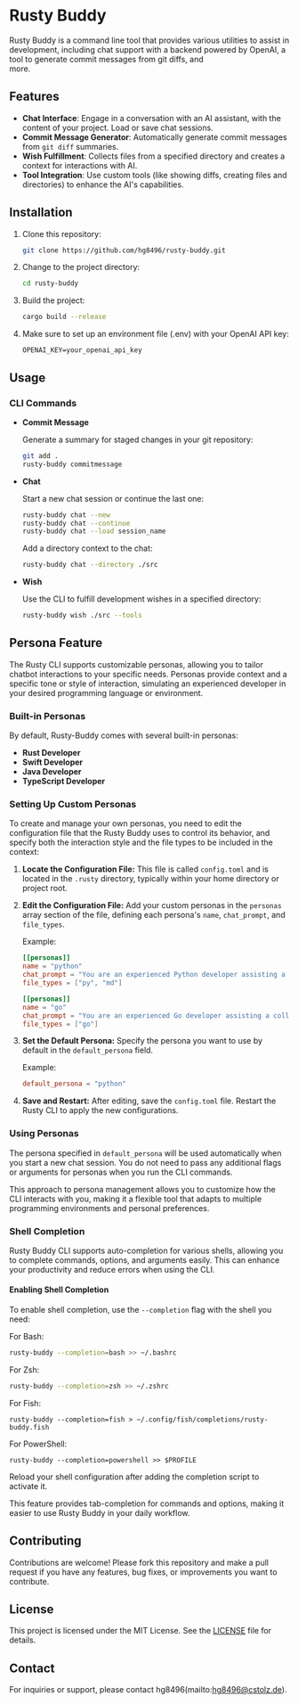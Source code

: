 # Rusty Buddy

Rusty Buddy is a command line tool that provides various utilities to assist in development, including chat support with a backend powered by OpenAI, a tool to generate commit messages from git diffs, and      
more.

## Features
- **Chat Interface**: Engage in a conversation with an AI assistant, with the content of your project. Load or save chat sessions.
- **Commit Message Generator**: Automatically generate commit messages from `git diff` summaries.
- **Wish Fulfillment**: Collects files from a specified directory and creates a context for interactions with AI.
- **Tool Integration**: Use custom tools (like showing diffs, creating files and directories) to enhance the AI's capabilities.

## Installation
1. Clone this repository:
   ```bash                                                                                                                                                                                                           
   git clone https://github.com/hg8496/rusty-buddy.git                                                                                                                                                           
   ```                                                                                                                                                                                                               

2. Change to the project directory:
   ```bash                                                                                                                                                                                                           
   cd rusty-buddy                                                                                                                                                                                                      
   ```                                                                                                                                                                                                               

3. Build the project:
   ```bash                                                                                                                                                                                                           
   cargo build --release                                                                                                                                                                                             
   ```                                                                                                                                                                                                               

4. Make sure to set up an environment file (.env) with your OpenAI API key:
   ```plaintext                                                                                                                                                                                                      
   OPENAI_KEY=your_openai_api_key                                                                                                                                                                                    
   ```                                                                                                                                                                                                               

## Usage
### CLI Commands
- **Commit Message**

  Generate a summary for staged changes in your git repository:
  ```bash  
  git add .                                                                                                                                                                                                          
  rusty-buddy commitmessage                                                                                                                                                                                            
  ```                                                                                                                                                                                                                

- **Chat**

  Start a new chat session or continue the last one:
  ```bash                                                                                                                                                                                                            
  rusty-buddy chat --new                                                                                                                                                                                               
  rusty-buddy chat --continue                                                                                                                                                                                          
  rusty-buddy chat --load session_name                                                                                                                                                                                 
  ```                                                                                                                                                                                                                

  Add a directory context to the chat:
  ```bash                                                                                                                                                                                                            
  rusty-buddy chat --directory ./src                                                                                                                                                                        
  ```                                                                                                                                                                                                                

- **Wish**

  Use the CLI to fulfill development wishes in a specified directory:
  ```bash                                                                                                                                                                                                            
  rusty-buddy wish ./src --tools                                                                                                                                                                            
  ```                                                                                                                                                                                                                
## Persona Feature

The Rusty CLI supports customizable personas, allowing you to tailor chatbot interactions to your specific needs. Personas provide context and a specific tone or style of interaction, simulating an experienced developer in your desired programming language or environment.

### Built-in Personas

By default, Rusty-Buddy comes with several built-in personas:

- **Rust Developer**
- **Swift Developer**
- **Java Developer**
- **TypeScript Developer**

### Setting Up Custom Personas

To create and manage your own personas, you need to edit the configuration file that the Rusty Buddy uses to control its behavior, and specify both the interaction style and the file types to be included in the context:

1. **Locate the Configuration File:** This file is called `config.toml` and is located in the `.rusty` directory, typically within your home directory or project root.
   
2. **Edit the Configuration File:** Add your custom personas in the `personas` array section of the file, defining each persona's `name`, `chat_prompt`, and `file_types`.
   
   Example:
   ```toml
   [[personas]]
   name = "python"
   chat_prompt = "You are an experienced Python developer assisting a colleague with feature development and answering questions related to Python programming."
   file_types = ["py", "md"]

   [[personas]]
   name = "go"
   chat_prompt = "You are an experienced Go developer assisting a colleague with feature development and answering questions related to Go programming."
   file_types = ["go"]
   ```

3. **Set the Default Persona:** Specify the persona you want to use by default in the `default_persona` field.
   
   Example:
   ```toml
   default_persona = "python"
   ```

4. **Save and Restart:** After editing, save the `config.toml` file. Restart the Rusty CLI to apply the new configurations.

### Using Personas

The persona specified in `default_persona` will be used automatically when you start a new chat session. You do not need to pass any additional flags or arguments for personas when you run the CLI commands.

This approach to persona management allows you to customize how the CLI interacts with you, making it a flexible tool that adapts to multiple programming environments and personal preferences.

### Shell Completion

Rusty Buddy CLI supports auto-completion for various shells, allowing you to complete commands, options, and arguments easily. This can enhance your productivity and reduce errors when using the CLI.

#### Enabling Shell Completion

To enable shell completion, use the `--completion` flag with the shell you need:

For Bash: 
```bash
rusty-buddy --completion=bash >> ~/.bashrc
```
For Zsh:
```zsh
rusty-buddy --completion=zsh >> ~/.zshrc
```
For Fish:
```shell
rusty-buddy --completion=fish > ~/.config/fish/completions/rusty-buddy.fish
```
For PowerShell:
```shell
rusty-buddy --completion=powershell >> $PROFILE
```
Reload your shell configuration after adding the completion script to activate it.

This feature provides tab-completion for commands and options, making it easier to use Rusty Buddy in your daily workflow.

## Contributing

Contributions are welcome! Please fork this repository and make a pull request if you have any features, bug fixes, or improvements you want to contribute.

## License

This project is licensed under the MIT License. See the [LICENSE](LICENSE) file for details.

## Contact

For inquiries or support, please contact hg8496(mailto:hg8496@cstolz.de).                                                                                                                                      